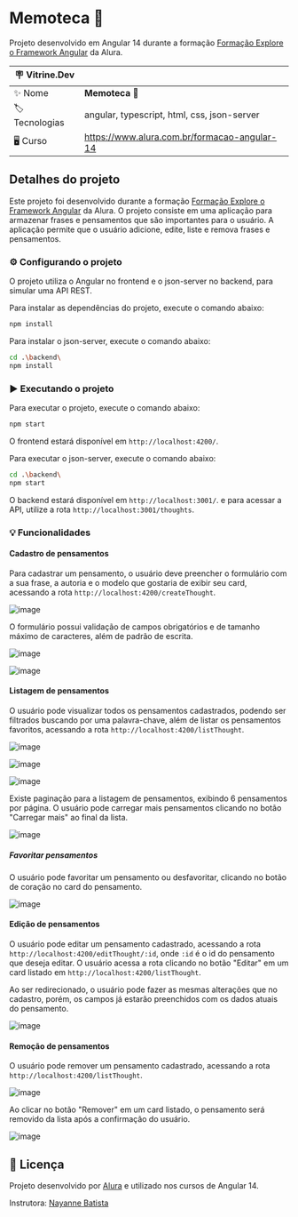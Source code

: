 # Memoteca 💭

Projeto desenvolvido em Angular 14 durante a formação [Formação Explore o Framework Angular](https://www.alura.com.br/formacao-angular-14) da Alura.

| :placard: Vitrine.Dev |     |
| -------------  | --- |
| :sparkles: Nome        | **Memoteca 💭**
| :label: Tecnologias | angular, typescript, html, css, json-server
| 🖥 Curso    | https://www.alura.com.br/formacao-angular-14

## Detalhes do projeto

Este projeto foi desenvolvido durante a formação [Formação Explore o Framework Angular](https://www.alura.com.br/formacao-angular-14) da Alura. O projeto consiste em uma aplicação para armazenar frases e pensamentos que são importantes para o usuário. A aplicação permite que o usuário adicione, edite, liste e remova frases e pensamentos.

### ⚙️ Configurando o projeto

O projeto utiliza o Angular no frontend e o json-server no backend, para simular uma API REST.

Para instalar as dependências do projeto, execute o comando abaixo:
```bash
npm install
```

Para instalar o json-server, execute o comando abaixo:
```bash
cd .\backend\
npm install
```

### ▶️ Executando o projeto

Para executar o projeto, execute o comando abaixo:
```bash
npm start
```

O frontend estará disponível em `http://localhost:4200/`.

Para executar o json-server, execute o comando abaixo:
```bash
cd .\backend\
npm start
```

O backend estará disponível em `http://localhost:3001/`. e para acessar a API, utilize a rota `http://localhost:3001/thoughts`.

### 💡 Funcionalidades

#### Cadastro de pensamentos
Para cadastrar um pensamento, o usuário deve preencher o formulário com a sua frase, a autoria e o modelo que gostaria de exibir seu card, acessando a rota `http://localhost:4200/createThought`.

![image](https://github.com/lucassmaniotto/Memoteca/assets/101435037/17821a45-74fd-4daf-9c60-d8607cf10a06)

O formulário possui validação de campos obrigatórios e de tamanho máximo de caracteres, além de padrão de escrita.

![image](https://github.com/lucassmaniotto/Memoteca/assets/101435037/4a092200-5f71-4d14-98ca-18863b55aa0d)

![image](https://github.com/lucassmaniotto/Memoteca/assets/101435037/56d271a3-5d00-41ef-803f-1de847740874)

#### Listagem de pensamentos
O usuário pode visualizar todos os pensamentos cadastrados, podendo ser filtrados buscando por uma palavra-chave, além de listar os pensamentos favoritos, acessando a rota `http://localhost:4200/listThought`.

![image](https://github.com/lucassmaniotto/Memoteca/assets/101435037/aa23e1db-5ba6-4768-9d60-298e039da41b)

![image](https://github.com/lucassmaniotto/Memoteca/assets/101435037/dc27c2fa-3672-43f1-ad1c-8e8ed76745ce)

![image](https://github.com/lucassmaniotto/Memoteca/assets/101435037/706bc8f5-ea0f-4dc2-b7d1-1c91381b78c1)

Existe paginação para a listagem de pensamentos, exibindo 6 pensamentos por página. O usuário pode carregar mais pensamentos clicando no botão "Carregar mais" ao final da lista.

![image](https://github.com/lucassmaniotto/Memoteca/assets/101435037/2a0ac903-993c-4f01-8731-9e4e5271f1b9)

##### Favoritar pensamentos
O usuário pode favoritar um pensamento ou desfavoritar, clicando no botão de coração no card do pensamento.

![image](https://github.com/lucassmaniotto/Memoteca/assets/101435037/d7339bcd-4829-49aa-959e-d33e399be8ce)

#### Edição de pensamentos
O usuário pode editar um pensamento cadastrado, acessando a rota `http://localhost:4200/editThought/:id`, onde `:id` é o id do pensamento que deseja editar. O usuário acessa a rota clicando no botão "Editar" em um card listado em `http://localhost:4200/listThought`.

Ao ser redirecionado, o usuário pode fazer as mesmas alterações que no cadastro, porém, os campos já estarão preenchidos com os dados atuais do pensamento.

![image](https://github.com/lucassmaniotto/Memoteca/assets/101435037/0a1b3f58-9791-49dd-87c9-ac801789bbd5)


#### Remoção de pensamentos
O usuário pode remover um pensamento cadastrado, acessando a rota `http://localhost:4200/listThought`. 

![image](https://github.com/lucassmaniotto/Memoteca/assets/101435037/d7339bcd-4829-49aa-959e-d33e399be8ce)

Ao clicar no botão "Remover" em um card listado, o pensamento será removido da lista após a confirmação do usuário.

![image](https://github.com/lucassmaniotto/Memoteca/assets/101435037/9c7b033e-05fe-48f3-9761-e9a4bc74f387)

## 📝 Licença

Projeto desenvolvido por [Alura](https://www.alura.com.br) e utilizado nos cursos de Angular 14.

Instrutora: [Nayanne Batista](https://cursos.alura.com.br/user/nayanne-batista) 
